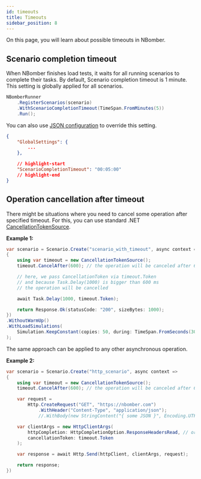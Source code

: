 ```yaml
---
id: timeouts
title: Timeouts
sidebar_position: 8
---
```


On this page, you will learn about possible timeouts in NBomber.

## Scenario completion timeout
When NBomber finishes load tests, it waits for all running scenarios to complete their tasks. By default, Scenario completion timeout is 1 minute. This setting is globally applied for all scenarios.

```csharp
NBomberRunner
    .RegisterScenarios(scenario)
    .WithScenarioCompletionTimeout(TimeSpan.FromMinutes(5))
    .Run();
```

You can also use [JSON configuration](json-config) to override this setting.

```json
{
    "GlobalSettings": {
        ...
    },

    // highlight-start
    "ScenarioCompletionTimeout": "00:05:00"
    // highlight-end
}
```

## Operation cancellation after timeout

There might be situations where you need to cancel some operation after specified timeout. For this, you can use standard .NET [CancellationTokenSource](https://learn.microsoft.com/en-us/dotnet/api/system.threading.cancellationtokensource?view=net-8.0). 

**Example 1:**
```csharp
var scenario = Scenario.Create("scenario_with_timeout", async context =>
{
    using var timeout = new CancellationTokenSource();
    timeout.CancelAfter(600); // the operation will be canceled after 600 ms

    // here, we pass CancellationToken via timeout.Token
    // and because Task.Delay(1000) is bigger than 600 ms
    // the operation will be cancelled

    await Task.Delay(1000, timeout.Token);

    return Response.Ok(statusCode: "200", sizeBytes: 1000);
})
.WithoutWarmUp()
.WithLoadSimulations(
    Simulation.KeepConstant(copies: 50, during: TimeSpan.FromSeconds(30))
);
```

The same approach can be applied to any other asynchronous operation.

**Example 2:** 

```csharp
var scenario = Scenario.Create("http_scenario", async context =>
{
    using var timeout = new CancellationTokenSource();
    timeout.CancelAfter(600); // the operation will be canceled after 600 ms

    var request =
        Http.CreateRequest("GET", "https://nbomber.com")
            .WithHeader("Content-Type", "application/json");
            //.WithBody(new StringContent("{ some JSON }", Encoding.UTF8, "application/json"));    

    var clientArgs = new HttpClientArgs(
        httpCompletion: HttpCompletionOption.ResponseHeadersRead, // or ResponseContentRead
        cancellationToken: timeout.Token
    );

    var response = await Http.Send(httpClient, clientArgs, request);

    return response;
})
```
